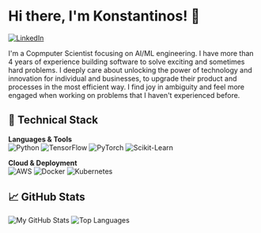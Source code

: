 
# Hi there, I'm Konstantinos! 👋
[![LinkedIn](https://img.shields.io/badge/LinkedIn-0A66C2?style=flat&logo=linkedin&logoColor=white)](https://www.linkedin.com/in/kfousekis/)

I'm a Copmputer Scientist focusing on AI/ML engineering. I have more than 4 years of experience building software to solve exciting and sometimes hard problems.
I deeply care about unlocking the power of technology and innovation for individual and businesses, to upgrade their product and processes in the most efficient way.
I find joy in ambiguity and feel more engaged when working on problems that I haven't experienced before.

## 🔧 Technical Stack
**Languages & Tools**  
![Python](https://img.shields.io/badge/Python-3776AB?style=flat&logo=python&logoColor=white)
![TensorFlow](https://img.shields.io/badge/TensorFlow-FF6F00?style=flat&logo=tensorflow&logoColor=white)
![PyTorch](https://img.shields.io/badge/PyTorch-EE4C2C?style=flat&logo=pytorch&logoColor=white)
![Scikit-Learn](https://img.shields.io/badge/ScikitLearn-F7931E?style=flat&logo=scikitlearn&logoColor=white)

**Cloud & Deployment**  
![AWS](https://img.shields.io/badge/AWS-232F3E?style=flat&logo=amazonaws&logoColor=white)
![Docker](https://img.shields.io/badge/Docker-2496ED?style=flat&logo=docker&logoColor=white)
![Kubernetes](https://img.shields.io/badge/Kubernetes-326CE5?style=flat&logo=kubernetes&logoColor=white)

## 📈 GitHub Stats
![My GitHub Stats](https://github-readme-stats.vercel.app/api?username=kfous&show_icons=true&theme=algolia&hide_title=true)
![Top Languages](https://github-readme-stats.vercel.app/api/top-langs/?username=kfous&layout=compact&theme=algolia&hide=html,css)
